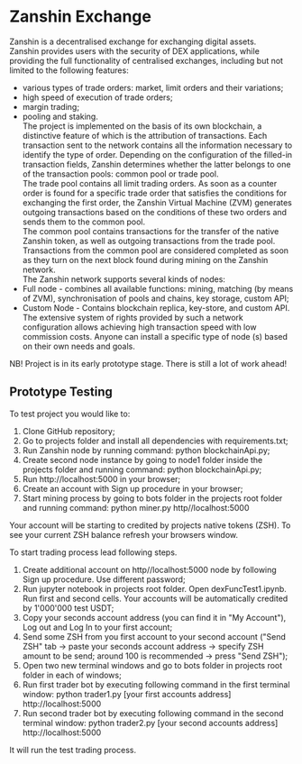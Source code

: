 # Zanshin Exchange
Zanshin is a decentralised exchange for exchanging digital assets.  
Zanshin provides users with the security of DEX applications, while providing the full functionality of centralised exchanges, including but not limited to the following features:  
- various types of trade orders: market, limit orders and their variations;  
- high speed of execution of trade orders;  
- margin trading;  
- pooling and staking.  
The project is implemented on the basis of its own blockchain, a distinctive feature of which is the attribution of transactions. Each transaction sent to the network contains all the information necessary to identify the type of order. Depending on the configuration of the filled-in transaction fields, Zanshin determines whether the latter belongs to one of the transaction pools: common pool or trade pool.  
The trade pool contains all limit trading orders. As soon as a counter order is found for a specific trade order that satisfies the conditions for exchanging the first order, the Zanshin Virtual Machine (ZVM) generates outgoing transactions based on the conditions of these two orders and sends them to the common pool.  
The common pool contains transactions for the transfer of the native Zanshin token, as well as outgoing transactions from the trade pool.  
Transactions from the common pool are considered completed as soon as they turn on the next block found during mining on the Zanshin network.  
The Zanshin network supports several kinds of nodes:  
- Full node - combines all available functions: mining, matching (by means of ZVM), synchronisation of pools and chains, key storage, custom API;  
- Custom Node - Contains blockchain replica, key-store, and custom API.  
The extensive system of rights provided by such a network configuration allows achieving high transaction speed with low commission costs. Anyone can install a specific type of node (s) based on their own needs and goals.  

NB! Project is in its early prototype stage. There is still a lot of work ahead!  

## Prototype Testing  

To test project you would like to:
1. Clone GitHub repository;  
2. Go to projects folder and install all dependencies with requirements.txt;  
3. Run Zanshin node by running command: python blockchainApi.py;  
4. Create second node instance by going to node1 folder inside the projects folder and running command: python blockchainApi.py;  
5. Run http://localhost:5000 in your browser;  
6. Create an account with Sign up procedure in your browser;  
7. Start mining process by going to bots folder in the projects root folder and running command: python miner.py http//localhost:5000  

Your account will be starting to credited by projects native tokens (ZSH). To see your current ZSH balance refresh your browsers window.  

To start trading process lead following steps.  
1. Create additional account on http//localhost:5000 node by following Sign up procedure. Use different password;  
2. Run jupyter notebook in projects root folder. Open dexFuncTest1.ipynb. Run first and second cells. Your accounts will be automatically credited by 1'000'000 test USDT;  
3. Copy your seconds account address (you can find it in "My Account"), Log out and Log In to your first account;  
4. Send some ZSH from you first account to your second account ("Send ZSH" tab -> paste your seconds account address -> specify ZSH amount to be send; around 100 is recommended -> press "Send ZSH");  
5. Open two new terminal windows and go to bots folder in projects root folder in each of windows;  
6. Run first trader bot by executing following command in the first terminal window: python trader1.py [your first accounts address] http://localhost:5000  
7. Run second trader bot by executing following command in the second terminal window: python trader2.py [your second accounts address] http://localhost:5000  
  
It will run the test trading process.
